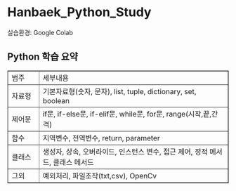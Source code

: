 <h1>Hanbaek_Python_Study</h1>
실습환경: Google Colab
<br>
<h2>Python 학습 요약</h2>
<table border="1" width="642">
<tbody>
<tr>
<td width="72">범주</td>
<td width="570">세부내용</td>
</tr>
<tr>
<td>자료형</td>
<td>기본자료형(숫자, 문자), list, tuple, dictionary, set, boolean</td>
</tr>
<tr>
<td>제어문</td>
<td>if문, if-else문, if-elif문, while문, for문, range(시작,끝,간격)</td>
</tr>
<tr>
<td>함수</td>
<td>지역변수, 전역변수, return, parameter</td>
</tr>
<tr>
<td>클래스</td>
<td>생성자, 상속, 오버라이드, 인스턴스 변수, 접근 제어, 정적 메서드, 클래스 메서드</td>
</tr>
<tr>
<td>그외</td>
<td>예외처리, 파일조작(txt,csv), OpenCv</td>
</tr>
</tbody>
</table>
